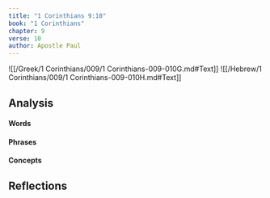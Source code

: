 ```yaml
---
title: "1 Corinthians 9:10"
book: "1 Corinthians"
chapter: 9
verse: 10
author: Apostle Paul
---
```

![[/Greek/1 Corinthians/009/1 Corinthians-009-010G.md#Text]]
![[/Hebrew/1 Corinthians/009/1 Corinthians-009-010H.md#Text]]

## Analysis

#### Words

#### Phrases

#### Concepts

## Reflections
